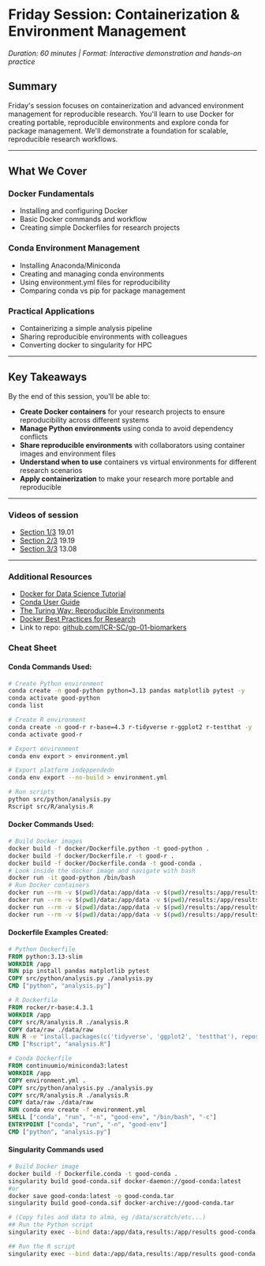 # Friday Session: Containerization & Environment Management
*Duration: 60 minutes | Format: Interactive demonstration and hands-on practice*

## Summary
Friday's session focuses on containerization and advanced environment management for reproducible research. You'll learn to use Docker for creating portable, reproducible environments and explore conda for package management. We'll demonstrate a foundation for scalable, reproducible research workflows.

---

## What We Cover

### Docker Fundamentals
- Installing and configuring Docker
- Basic Docker commands and workflow
- Creating simple Dockerfiles for research projects

### Conda Environment Management
- Installing Anaconda/Miniconda
- Creating and managing conda environments
- Using environment.yml files for reproducibility
- Comparing conda vs pip for package management

### Practical Applications
- Containerizing a simple analysis pipeline
- Sharing reproducible environments with colleagues
- Converting docker to singularity for HPC

---

## Key Takeaways

By the end of this session, you'll be able to:

- **Create Docker containers** for your research projects to ensure reproducibility across different systems
- **Manage Python environments** using conda to avoid dependency conflicts
- **Share reproducible environments** with collaborators using container images and environment files
- **Understand when to use** containers vs virtual environments for different research scenarios
- **Apply containerization** to make your research more portable and reproducible

---

### Videos of session

- [Section 1/3](https://youtu.be/0j-DxEs7H_Y?feature=shared) 19.01  
- [Section 2/3](https://youtu.be/ejnRAjXGFBs?feature=shared) 19.19  
- [Section 3/3](https://youtu.be/dy-y3kmb7sc?feature=shared) 13.08  

---  

### Additional Resources
- [Docker for Data Science Tutorial](https://docker-curriculum.com/)
- [Conda User Guide](https://docs.conda.io/projects/conda/en/latest/user-guide/)
- [The Turing Way: Reproducible Environments](https://book.the-turing-way.org/reproducible-research/renv.html)
- [Docker Best Practices for Research](https://docs.docker.com/develop/dev-best-practices/)
- Link to repo: [github.com/ICR-SC/gp-01-biomarkers](https://github.com/ICR-SC/gp-01-biomarkers)  

### Cheat Sheet
#### **Conda Commands Used:**
```bash
# Create Python environment
conda create -n good-python python=3.13 pandas matplotlib pytest -y
conda activate good-python
conda list

# Create R environment  
conda create -n good-r r-base=4.3 r-tidyverse r-ggplot2 r-testthat -y
conda activate good-r

# Export environment
conda env export > environment.yml

# Export platform indeppendedn
conda env export --no-build > environment.yml

# Run scripts
python src/python/analysis.py
Rscript src/R/analysis.R
```

#### **Docker Commands Used:**
```bash
# Build Docker images
docker build -f docker/Dockerfile.python -t good-python .
docker build -f docker/Dockerfile.r -t good-r .
docker build -f docker/Dockerfile.conda -t good-conda .
# Look inside the docker image and navigate with bash
docker run -it good-python /bin/bash
# Run Docker containers
docker run --rm -v $(pwd)/data:/app/data -v $(pwd)/results:/app/results good-python
docker run --rm -v $(pwd)/data:/app/data -v $(pwd)/results:/app/results good-r
docker run --rm -v $(pwd)/data:/app/data -v $(pwd)/results:/app/results good-conda python analysis.py
docker run --rm -v $(pwd)/data:/app/data -v $(pwd)/results:/app/results good-conda Rscript analysis.R
```

#### **Dockerfile Examples Created:**
```dockerfile
# Python Dockerfile
FROM python:3.13-slim
WORKDIR /app
RUN pip install pandas matplotlib pytest
COPY src/python/analysis.py ./analysis.py
CMD ["python", "analysis.py"]

# R Dockerfile  
FROM rocker/r-base:4.3.1
WORKDIR /app
COPY src/R/analysis.R ./analysis.R
COPY data/raw ./data/raw
RUN R -e "install.packages(c('tidyverse', 'ggplot2', 'testthat'), repos='https://cloud.r-project.org')"
CMD ["Rscript", "analysis.R"]

# Conda Dockerfile
FROM continuumio/miniconda3:latest
WORKDIR /app
COPY environment.yml .
COPY src/python/analysis.py ./analysis.py
COPY src/R/analysis.R ./analysis.R
COPY data/raw ./data/raw
RUN conda env create -f environment.yml
SHELL ["conda", "run", "-n", "good-env", "/bin/bash", "-c"]
ENTRYPOINT ["conda", "run", "-n", "good-env"]
CMD ["python", "analysis.py"]
```

#### **Singularity Commands used**
```bash
# Build Docker image
docker build -f Dockerfile.conda -t good-conda .
singularity build good-conda.sif docker-daemon://good-conda:latest
#or 
docker save good-conda:latest -o good-conda.tar
singularity build good-conda.sif docker-archive://good-conda.tar

# (Copy files and data to alma, eg /data/scratch/etc...)
## Run the Python script
singularity exec --bind data:/app/data,results:/app/results good-conda.sif bash -c "source /opt/conda/etc/profile.d/conda.sh && conda run -n good-env python /app/analysis.py"

## Run the R script
singularity exec --bind data:/app/data,results:/app/results good-conda.sif bash -c "source /opt/conda/etc/profile.d/conda.sh && conda run -n good-env Rscript /app/analysis.R"
```